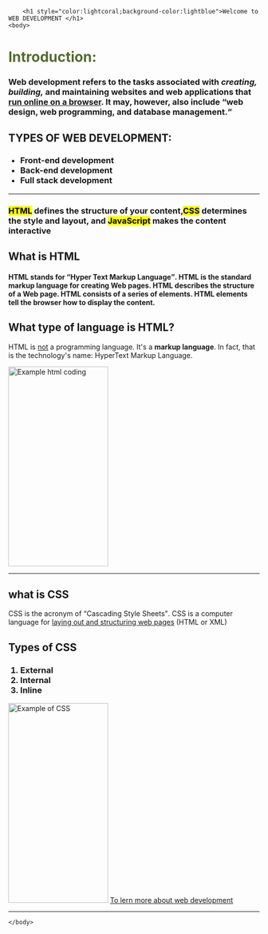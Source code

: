 <!DOCTYPE html>
<html>
    
        <h1 style="color:lightcoral;background-color:lightblue">Welcome to  WEB DEVELOPMENT </h1>
    <body>
<h1 style="color:darkolivegreen">Introduction:</h1>
<h3>Web development refers to the tasks associated with <i>creating, building,</i> and maintaining websites and web applications that <ins>run online on a browser</ins>. It may, however, also include <q>web design, web programming, and database management.</q></h3>
<h2>TYPES OF WEB DEVELOPMENT:</h2>
<ul>
    <h3>
    <li>Front-end development</li>
    <li>Back-end development</li>
    <li>Full stack development</li>
    </h3>

</ul>
<hr>
<h3> <mark>HTML</mark> defines the structure of your content,<mark>CSS</mark> determines the style and layout, and <mark>JavaScript</mark> makes the content interactive</h3>
<h2>What is <appr title="Hyper Text Markup Language">HTML</appr></h2>
<h4>HTML stands for <q>Hyper Text Markup Language</q>. HTML is the standard markup language for creating Web pages. HTML describes the structure of a Web page. HTML consists of a series of elements. HTML elements tell the browser how to display the content.</h4>
<h2>What type of language is HTML?</h2>
<P>HTML is <ins>not</ins> a programming language. It's a <b>markup language</b>. In fact, that is the technology's name: HyperText Markup Language.</P>
<img src="https://media.geeksforgeeks.org/wp-content/uploads/20230503111941/Screenshot-2023-05-03-111237.png" width="200"height="400" alt="Example html coding">
<hr>
<h2>what is <appr title="Cascading Style Sheets">CSS</appr></h2>
<p> CSS is the acronym of <q>Cascading Style Sheets</q>. CSS is a computer language for <ins>laying out and structuring web pages</ins>  (HTML or XML)</p>
<h2>Types of CSS</h2>
<ol>
    <h3 style="font-family:unset;">
    <li>External</li>
    <li>Internal</li>
    <li>Inline</li>
    </h3>
</ol>
<img src="https://miro.medium.com/v2/resize:fit:506/1*BUQ1fJAxb0-7VXu4sV3fbg.png" width="200" height="400" alt="Example of CSS">
<a href="https://www.lerningrobo.com" target="_blank">
    To lern more about web development</a>
<hr>

    </body>
</html>
